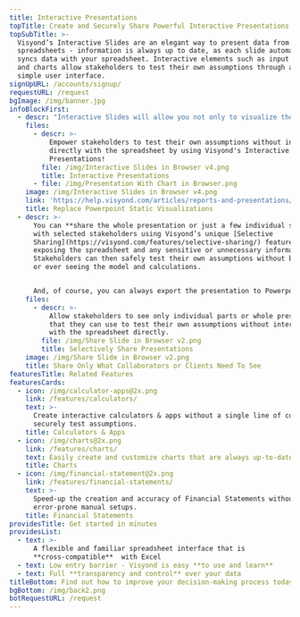 ```yaml
---
title: Interactive Presentations
topTitle: Create and Securely Share Powerful Interactive Presentations
topSubTitle: >-
  Visyond’s Interactive Slides are an elegant way to present data from your
  spreadsheets - information is always up to date, as each slide automatically
  syncs data with your spreadsheet. Interactive elements such as input fields
  and charts allow stakeholders to test their own assumptions through a safe and
  simple user interface.
signUpURL: /accounts/signup/
requestURL: /request
bgImage: /img/banner.jpg
infoBlockFirst:
  - descr: "Interactive Slides will allow you not only to visualize the data but also provide a **secure environment for your stakeholders to play with assumptions**.\r\n\r\nWhen you change an input field you will see charts and calculations updated and automatically synced just for you and it will not affect anyone else’s views or the underlying spreadsheet.\r\n"
    files:
      - descr: >-
          Empower stakeholders to test their own assumptions without interacting
          directly with the spreadsheet by using Visyond's Interactive
          Presentations!
        file: /img/Interactive Slides in Browser v4.png
        title: Interactive Presentations
      - file: /img/Presentation With Chart in Browser.png
    image: /img/Interactive Slides in Browser v4.png
    link: 'https://help.visyond.com/articles/reports-and-presentations/'
    title: Replace Powerpoint Static Visualizations
  - descr: >-
      You can **share the whole presentation or just a few individual slides**
      with selected stakeholders using Visyond’s unique [Selective
      Sharing](https://visyond.com/features/selective-sharing/) feature without
      exposing the spreadsheet and any sensitive or unnecessary information.
      Stakeholders can then safely test their own assumptions without breaking
      or ever seeing the model and calculations.


      And, of course, you can always export the presentation to Powerpoint.
    files:
      - descr: >-
          Allow stakeholders to see only individual parts or whole presentations
          that they can use to test their own assumptions without interacting
          with the spreadsheet directly.
        file: /img/Share Slide in Browser v2.png
        title: Selectively Share Presentations
    image: /img/Share Slide in Browser v2.png
    title: Share Only What Collaborators or Clients Need To See
featuresTitle: Related Features
featuresCards:
  - icon: /img/calculator-apps@2x.png
    link: /features/calculators/
    text: >-
      Create interactive calculators & apps without a single line of code and
      securely test assumptions.
    title: Calculators & Apps
  - icon: /img/charts@2x.png
    link: /features/charts/
    text: Easily create and customize charts that are always up-to-date.
    title: Charts
  - icon: /img/financial-statement@2x.png
    link: /features/financial-statements/
    text: >-
      Speed-up the creation and accuracy of Financial Statements without long
      error-prone manual setups.
    title: Financial Statements
providesTitle: Get started in minutes
providesList:
  - text: >-
      A flexible and familiar spreadsheet interface that is
      **cross-compatible**  with Excel
  - text: Low entry barrier - Visyond is easy **to use and learn**
  - text: Full **transparency and control** over your data
titleBottom: Find out how to improve your decision-making process today
bgBottom: /img/back2.png
botRequestURL: /request
---
```


